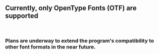 <h2>Currently, only OpenType Fonts (OTF) are supported</h2>
<br>
<h3>Plans are underway to extend the program's compatibility to other font formats in the near future.</h3>
